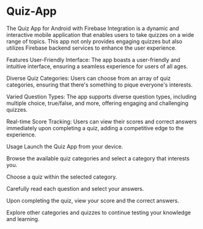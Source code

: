 # Quiz-App
The Quiz App for Android with Firebase Integration is a dynamic and interactive mobile application that enables users to take quizzes on a wide range of topics. 
This app not only provides engaging quizzes but also utilizes Firebase backend services to enhance the user experience.


Features
User-Friendly Interface: The app boasts a user-friendly and intuitive interface, ensuring a seamless experience for users of all ages.

Diverse Quiz Categories: Users can choose from an array of quiz categories, ensuring that there's something to pique everyone's interests.

Varied Question Types: The app supports diverse question types, including multiple choice, true/false, and more, offering engaging and challenging quizzes.

Real-time Score Tracking: Users can view their scores and correct answers immediately upon completing a quiz, adding a competitive edge to the experience.

Usage
Launch the Quiz App from your device.

Browse the available quiz categories and select a category that interests you.

Choose a quiz within the selected category.

Carefully read each question and select your answers.

Upon completing the quiz, view your score and the correct answers.

Explore other categories and quizzes to continue testing your knowledge and learning.
